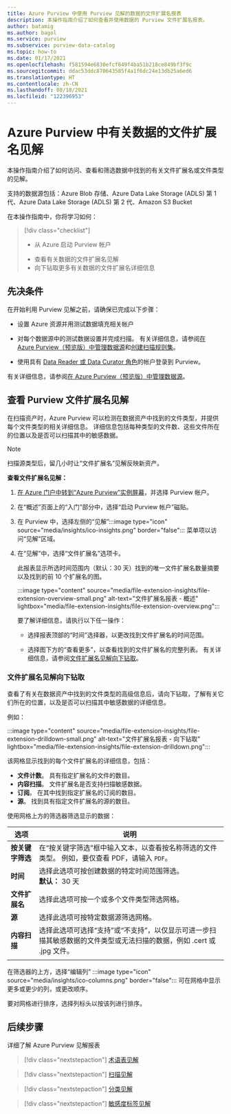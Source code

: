 ```yaml
---
title: Azure Purview 中使用 Purview 见解的数据的文件扩展名报表
description: 本操作指南介绍了如何查看并使用数据的 Purview 文件扩展名报表。
author: batamig
ms.author: bagol
ms.service: purview
ms.subservice: purview-data-catalog
ms.topic: how-to
ms.date: 01/17/2021
ms.openlocfilehash: f581594e6830efcf849f4ba51b218ce849bf3f9c
ms.sourcegitcommit: ddac53ddc870643585f4a1f6dc24e13db25a6ed6
ms.translationtype: HT
ms.contentlocale: zh-CN
ms.lasthandoff: 08/18/2021
ms.locfileid: "122396953"
---
```

# <a name="file-extension-insights-about-your-data-from-azure-purview"></a>Azure Purview 中有关数据的文件扩展名见解 

本操作指南介绍了如何访问、查看和筛选数据中找到的有关文件扩展名或文件类型的见解。

支持的数据源包括：Azure Blob 存储、Azure Data Lake Storage (ADLS) 第 1 代、Azure Data Lake Storage (ADLS) 第 2 代、Amazon S3 Bucket

在本操作指南中，你将学习如何：
> [!div class="checklist"]
> * 从 Azure 启动 Purview 帐户 
> - 查看有关数据的文件扩展名见解
> - 向下钻取更多有关数据的文件扩展名详细信息

## <a name="prerequisites"></a>先决条件 

在开始利用 Purview 见解之前，请确保已完成以下步骤：

- 设置 Azure 资源并用测试数据填充相关帐户

- 对每个数据源中的测试数据设置并完成扫描。 有关详细信息，请参阅[在 Azure Purview（预览版）中管理数据源](manage-data-sources.md)和[创建扫描规则集](create-a-scan-rule-set.md)。

- 使用具有 [Data Reader 或 Data Curator 角色](catalog-permissions.md#roles)的帐户登录到 Purview。


有关详细信息，请参阅[在 Azure Purview（预览版）中管理数据源](manage-data-sources.md)。

## <a name="use-purview-file-extension-insights"></a>查看 Purview 文件扩展名见解

在扫描资产时，Azure Purview 可以检测在数据资产中找到的文件类型，并提供每个文件类型的相关详细信息。 详细信息包括每种类型的文件数、这些文件所在的位置以及是否可以扫描其中的敏感数据。

> [!NOTE]
> 扫描源类型后，留几小时让“文件扩展名”见解反映新资产。

**查看文件扩展名见解：**

1. [在 Azure 门户中转到“Azure Purview”实例屏幕](https://aka.ms/purviewportal)，并选择 Purview 帐户。

1. 在“概述”页面上的“入门”部分中，选择“启动 Purview 帐户”磁贴。  

1. 在 Purview 中，选择左侧的“见解”:::image type="icon" source="media/insights/ico-insights.png" border="false"::: 菜单项以访问“见解”区域。
    
1. 在“见解”中，选择“文件扩展名”选项卡。

    此报表显示所选时间范围内（默认：30 天）找到的唯一文件扩展名数量摘要以及找到的前 10 个扩展名的图。

    :::image type="content" source="media/file-extension-insights/file-extension-overview-small.png" alt-text="文件扩展名报表 - 概述" lightbox="media/file-extension-insights/file-extension-overview.png":::

    要了解详细信息，请执行以下任一操作：

    - 选择报表顶部的“时间”选择器，以更改找到文件扩展名的时间范围。
    
    - 选择图下方的“查看更多”，以查看找到的文件扩展名的完整列表。 有关详细信息，请参阅[文件扩展名见解向下钻取](#file-extension-insights-drilldown)。 

### <a name="file-extension-insights-drilldown"></a>文件扩展名见解向下钻取

查看了有关在数据资产中找到的文件类型的高级信息后，请向下钻取，了解有关它们所在的位置，以及是否可以扫描其中敏感数据的详细信息。

例如：

:::image type="content" source="media/file-extension-insights/file-extension-drilldown-small.png" alt-text="文件扩展名报表 - 向下钻取" lightbox="media/file-extension-insights/file-extension-drilldown.png":::

该网格显示找到的每个文件扩展名的详细信息，包括：

- **文件计数**。 具有指定扩展名的文件的数目。
- **内容扫描**。 文件扩展名是否支持扫描敏感数据。
- **订阅**。 在其中找到指定扩展名的订阅的数目。
- **源**。 找到具有指定文件扩展名的源的数目。



使用网格上方的筛选器筛选显示的数据：

|选项  |说明  |
|---------|---------|
|**按关键字筛选**     |    在“按关键字筛选”框中输入文本，以查看按名称筛选的文件类型。 例如，要仅查看 PDF，请输入 `PDF`。     |
|**时间**        | 选择此选项可按创建数据的特定时间范围筛选。 <br>**默认：** 30 天  |
|**文件扩展名**     |选择此选项可按一个或多个文件类型筛选网格。        |
|**源**    |选择此选项可按特定数据源筛选网格。 |
|**内容扫描**     |选择此选项可选择“支持”或“不支持”，以仅显示可进一步扫描其敏感数据的文件类型或无法扫描的数据，例如 .cert 或 .jpg 文件。 |
| | |

在筛选器的上方，选择“编辑列” :::image type="icon" source="media/insights/ico-columns.png" border="false"::: 可在网格中显示更多或更少的列，或更改顺序。 

要对网格进行排序，选择列标头以按该列进行排序。
## <a name="next-steps"></a>后续步骤

详细了解 Azure Purview 见解报表
> [!div class="nextstepaction"]
> [术语表见解](glossary-insights.md)

> [!div class="nextstepaction"]
> [扫描见解](scan-insights.md)

> [!div class="nextstepaction"]
> [分类见解](./classification-insights.md)

> [!div class="nextstepaction"]
> [敏感度标签见解](sensitivity-insights.md)
